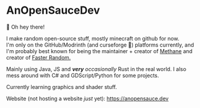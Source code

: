 # AnOpenSauceDev
👋 Oh hey there!

I make random open-source stuff, mostly minecraft on github for now. <br>
I'm only on the GitHub/Modrinth (and curseforge 🤢) platforms currently, and I'm probably best known for being the maintainer + creator of [Methane](https://modrinth.com/mod/methane) and creator of [Faster Random.](https://modrinth.com/mod/faster-random)

Mainly using Java, JS and _**very** occasionally_ Rust in the real world. I also mess around with C# and GDScript/Python for some projects.

Currently learning graphics and shader stuff.

Website (not hosting a website _just_ yet): https://anopensauce.dev
